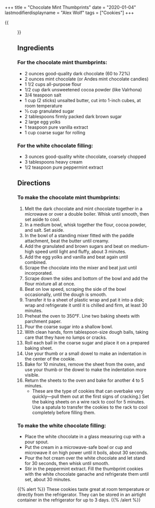 +++
title = "Chocolate Mint Thumbprints"
date = "2020-01-04"
lastmodifierdisplayname = "Alex Wolf"
tags = ["Cookies"]
+++

{{<figure src="/images/chocolate-mint-thumbprints.jpg" height="500px">}}

## Ingredients

### For the chocolate mint thumbprints:

* 2 ounces good-quality dark chocolate (60 to 72%)
* 2 ounces mint chocolate (or Andes mint chocolate candies)
* 1 1/2 cups all-purpose flour
* 1/2 cup dark unsweetened cocoa powder (like Valrhona)
* 3/4 teaspoon salt
* 1 cup (2 sticks) unsalted butter, cut into 1-inch cubes, at room temperature
* 1⁄3 cup granulated sugar
* 2 tablespoons firmly packed dark brown sugar
* 2 large egg yolks
* 1 teaspoon pure vanilla extract
* 1 cup coarse sugar for rolling

### For the white chocolate filling:

* 3 ounces good-quality white chocolate, coarsely chopped
* 3 tablespoons heavy cream
* 1/2 teaspoon pure peppermint extract

## Directions

### To make the chocolate mint thumbprints:
1. Melt the dark chocolate and mint chocolate together in a microwave or over a double boiler. Whisk until smooth, then set aside to cool.
2. In a medium bowl, whisk together the flour, cocoa powder, and salt. Set aside.
3. In the bowl of a standing mixer fitted with the paddle attachment, beat the butter until creamy.
1. Add the granulated and brown sugars and beat on medium-high speed until light and fluffy, about 3 minutes.
1. Add the egg yolks and vanilla and beat again until combined.
1. Scrape the chocolate into the mixer and beat just until incorporated.
1. Scrape down the sides and bottom of the bowl and add the flour mixture all at once.
1. Beat on low speed, scraping the side of the bowl occasionally, until the dough is smooth.
1. Transfer it to a sheet of plastic wrap and pat it into a disk; wrap and refrigerate it until it is chilled and firm, at least 30 minutes.
4. Preheat the oven to 350°F. Line two baking sheets with parchment paper.
5. Pour the coarse sugar into a shallow bowl.
6. With clean hands, form tablespoon-size dough balls, taking care that they have no lumps or cracks.
1. Roll each ball in the coarse sugar and place it on a prepared baking sheet.
1. Use your thumb or a small dowel to make an indentation in the center of the cookie.
1. Bake for 10 minutes, remove the sheet from the oven, and use your thumb or the dowel to make the indentation more visible.
1. Return the sheets to the oven and bake for another 4 to 5 minutes.
    * These are the type of cookies that can overbake very quickly—pull them out at the first signs of cracking.) Set the baking sheets on a wire rack to cool for 5 minutes. Use a spatula to transfer the cookies to the rack to cool completely before filling them.


### To make the white chocolate filling:

* Place the white chocolate in a glass measuring cup with a pour spout.
* Put the cream in a microwave-safe bowl or cup and microwave it on high power until it boils, about 30 seconds.
* Pour the hot cream over the white chocolate and let stand for 30 seconds, then whisk until smooth.
* Stir in the peppermint extract. Fill the thumbprint cookies with the white chocolate ganache and refrigerate them until set, about 30 minutes.

{{% alert %}}
These cookies taste great at room temperature or directly from the refrigerator. They can be stored in an airtight container in the refrigerator for up to 3 days.
{{% /alert %}}

